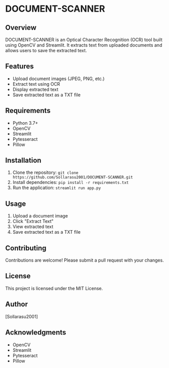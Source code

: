 # DOCUMENT-SCANNER


## Overview

DOCUMENT-SCANNER is an Optical Character Recognition (OCR) tool built using OpenCV and Streamlit. It extracts text from uploaded documents and allows users to save the extracted text.


## Features

* Upload document images (JPEG, PNG, etc.)
* Extract text using OCR
* Display extracted text
* Save extracted text as a TXT file


## Requirements

* Python 3.7+
* OpenCV
* Streamlit
* Pytesseract
* Pillow


## Installation

1. Clone the repository: `git clone https://github.com/Sollarasu2001/DOCUMENT-SCANNER.git`
2. Install dependencies: `pip install -r requirements.txt`
3. Run the application: `streamlit run app.py`


## Usage

1. Upload a document image
2. Click "Extract Text"
3. View extracted text
4. Save extracted text as a TXT file


## Contributing

Contributions are welcome! Please submit a pull request with your changes.


## License

This project is licensed under the MIT License.


## Author

[Sollarasu2001]


## Acknowledgments

* OpenCV
* Streamlit
* Pytesseract
* Pillow
